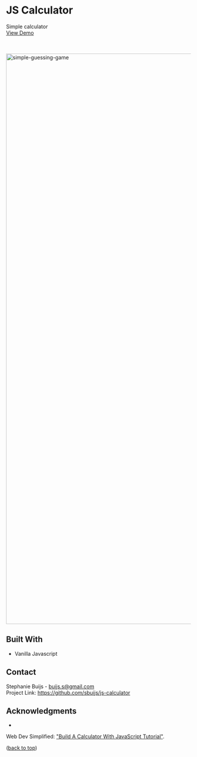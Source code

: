 <div id="top"></div>


<h1 align="left">JS Calculator</h1>
  <p align="left">
Simple calculator<br/>
       <a href="https://sbuijs.github.io/js-calculator
/">View Demo</a>
  </p>
</div>
<br/>
<br/>

<img width="1552" alt="simple-guessing-game" src="https://user-images.githubusercontent.com/1607627/165161199-55d1c5bd-8ce8-4287-8c11-8f24d87e1366.png">

## Built With
- Vanilla Javascript


## Contact

Stephanie Buijs - buijs.s@gmail.com<br/>
Project Link: [https://github.com/sbuijs/js-calculator
](https://github.com/sbuijs/js-calculator
)<br/>


## Acknowledgments
- 
Web Dev Simplified: ["Build A Calculator With JavaScript Tutorial"](https://www.youtube.com/watch?v=j59qQ7YWLxw&t=910s).

<p align="left">(<a href="#top">back to top</a>)</p>
